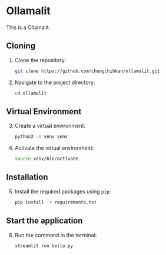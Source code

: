 # Ollamalit

This is a Ollamalit.

## Cloning

1. Clone the repository:

   ```bash
   git clone https://github.com/chungchihhan/ollamalit.git
   ```

2. Navigate to the project directory:

   ```bash
   cd ollamalit
   ```

## Virtual Environment

3. Create a virtual environment:

   ```bash
   python3 -m venv venv
   ```

4. Activate the virtual environment:

   ```bash
   source venv/bin/activate
   ```

## Installation

5. Install the required packages using `pip`:

   ```bash
   pip install -r requirements.txt
   ```

## Start the application

6. Run the command in the terminal:

   ```bash
   streamlit run hello.py
   ```
